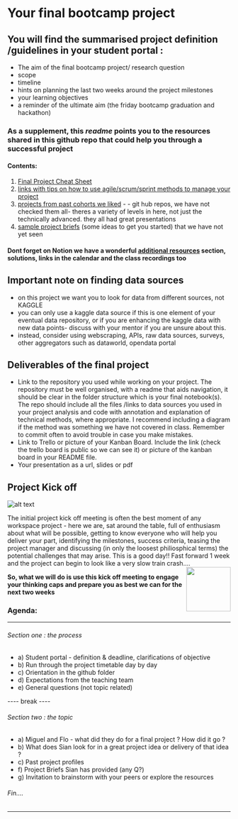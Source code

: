 # Your final bootcamp project 

## You will find the summarised project definition /guidelines in your student portal : 

+ The aim of the final bootcamp project/ research question
+ scope 
+ timeline 
+ hints on planning the last two weeks around the project milestones
+ your learning objectives 
+ a reminder of the ultimate aim (the friday bootcamp graduation and hackathon)

### As a supplement, this ***readme*** points you to the resources shared in this github repo that could help you through a successful project

#### Contents:

1) [Final Project Cheat Sheet](https://github.com/student-IH-labs-and-stuff/BEES-DAFT-MAY21/blob/main/Project/final_project/final_project_cheatsheet/final_project_cheat_sheet.md)
2) [links with tips on how to use agile/scrum/sprint methods to manage your project](https://github.com/student-IH-labs-and-stuff/BEES-DAFT-MAY21/blob/main/Project/final_project/Agile_method.md)
3) [projects from past cohorts we liked](https://github.com/student-IH-labs-and-stuff/BEES-DAFT-MAY21/blob/main/Project/final_project/past_cohort_projects.md) - - git hub repos, we have not checked them all- theres a variety of levels in here, not just the technically advanced. they all had great presentations
4) [sample project briefs](https://github.com/student-IH-labs-and-stuff/BEES-DAFT-MAY21/blob/main/Project/final_project/project_proposals.md) (some ideas to get you started) that we have not yet seen 

#### Dont forget on Notion we have a wonderful [additional resources](https://www.notion.so/ironhack/8af74fb0e11447e9812e816ec184b958?v=c90c2e1e8d2846f0bc25d8a9e667ff1e) section, solutions, links in the calendar and the class recordings too

## Important note on finding data sources

+ on this project we want you to look for data from different sources, not KAGGLE 
+ you can only use a kaggle data source if this is one element of your eventual data repository, or if you are enhancing the kaggle data with new data points- discuss with your mentor if you are unsure about this. 
+ instead, consider using webscraping, APIs, raw data sources, surveys, other aggregators such as dataworld, opendata portal


## Deliverables of the final project 

+ Link to the repository you used while working on your project. The repository must be well organised, with a readme that aids navigation, it should be clear in the folder structure which is your final notebook(s). The repo should include all the files /links to data sources you used in your project analysis and code with annotation and explanation of technical methods, where appropriate. I recommend including a diagram if the method was something we have not covered in class.  Remember to commit often to avoid trouble in case you make mistakes.
+ Link to Trello or picture of your Kanban Board. Include the link (check the trello board is public so we can see it) or picture of the kanban board in your README file.
+ Your presentation as a url, slides or pdf 


## Project Kick off

![alt text](https://github.com/student-IH-labs-and-stuff/BEES-DAFT-MAY21/blob/main/Project/final_project/kick-off-meetings.png)

The initial project kick off meeting is often the best moment of any workspace project - here we are, sat around the table, full of enthusiasm about what will be possible, getting to know everyone who will help you deliver your part, identifying the milestones, success criteria, teasing the project manager and discussing (in only the loosest philiosphical terms) the potential challenges that may arise. This is a good day!! Fast forward 1 week and the project can begin to look like a very slow train crash....  
<img align="right" width="100" height="100" src="https://github.com/student-IH-labs-and-stuff/BEES-DAFT-MAY21/blob/main/Project/final_project/TTTW_large.jpeg">



**So, what we will do is use this kick off meeting to engage your thinking caps and prepare you as best we can for the next two weeks** 

### Agenda:
-----
###### Section one : the process 

+ a) Student portal - definition & deadline, clarifications of objective
+ b) Run through the project timetable day by day
+ c) Orientation in the github folder 
+ d) Expectations from the teaching team 
+ e) General questions (not topic related) 

---- break ---- 

###### Section two : the topic

+ a) Miguel and Flo - what did they do for a final project ? How did it go ?
+ b) What does Sian look for in a great project idea or delivery of that idea ? 
+ c) Past project profiles  
+ f) Project Briefs Sian has provided (any Q?) 
+ g) Invitation to brainstorm with your peers or explore the resources

###### Fin....

-------------

